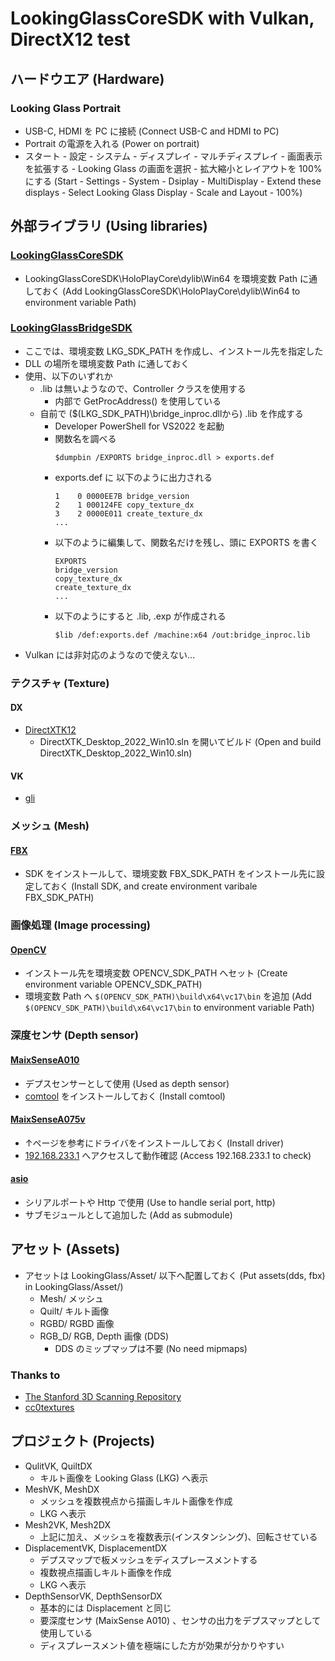 # LookingGlassCoreSDK with Vulkan, DirectX12 test

## ハードウエア (Hardware)
### Looking Glass Portrait
- USB-C, HDMI を PC に接続 (Connect USB-C and HDMI to PC)
- Portrait の電源を入れる (Power on portrait)
- スタート - 設定 - システム - ディスプレイ - マルチディスプレイ - 画面表示を拡張する - Looking Glass の画面を選択 - 拡大縮小とレイアウトを 100% にする (Start - Settings - System - Dsiplay - MultiDisplay - Extend these displays - Select Looking Glass Display - Scale and Layout - 100%) 

## 外部ライブラリ (Using libraries)

### [LookingGlassCoreSDK](https://github.com/Looking-Glass/LookingGlassCoreSDK)
- LookingGlassCoreSDK\HoloPlayCore\dylib\Win64 を環境変数 Path に通しておく (Add LookingGlassCoreSDK\HoloPlayCore\dylib\Win64 to environment variable Path)

### [LookingGlassBridgeSDK](https://lookingglassfactory.com/software/looking-glass-bridge)
- ここでは、環境変数 LKG_SDK_PATH を作成し、インストール先を指定した
- DLL の場所を環境変数 Path に通しておく
- 使用、以下のいずれか
    - .lib は無いようなので、Controller クラスを使用する
        - 内部で GetProcAddress() を使用している
    - 自前で ($(LKG_SDK_PATH)\bridge_inproc.dllから) .lib を作成する 
        - Developer PowerShell for VS2022 を起動
        - 関数名を調べる
            ~~~
            $dumpbin /EXPORTS bridge_inproc.dll > exports.def
            ~~~
        - exports.def に 以下のように出力される
            ~~~
            1    0 0000EE7B bridge_version
            2    1 000124FE copy_texture_dx
            3    2 0000E011 create_texture_dx
            ...
            ~~~
        - 以下のように編集して、関数名だけを残し、頭に EXPORTS を書く
            ~~~
            EXPORTS
            bridge_version
            copy_texture_dx
            create_texture_dx
            ...
            ~~~
        - 以下のようにすると .lib, .exp が作成される
            ~~~
            $lib /def:exports.def /machine:x64 /out:bridge_inproc.lib
            ~~~
- Vulkan には非対応のようなので使えない…

### テクスチャ (Texture)
#### DX
- [DirectXTK12](https://github.com/Microsoft/DirectXTK12)
    - DirectXTK_Desktop_2022_Win10.sln を開いてビルド (Open and build DirectXTK_Desktop_2022_Win10.sln)
<!--
- [DirectXTex](https://github.com/microsoft/DirectXTex.git) ツール
    - DirectXTex_Desktop_2022.sln を開いてビルド
        - DDSView
        - Texassemble
        - Texconv
        - Texdiag
-->

#### VK
- [gli](https://github.com/g-truc/gli)

### メッシュ (Mesh)
#### [FBX](https://aps.autodesk.com/developer/overview/fbx-sdk)
- SDK をインストールして、環境変数 FBX_SDK_PATH をインストール先に設定しておく (Install SDK, and create environment varibale FBX_SDK_PATH)

<!--
#### [GLTF](https://www.nuget.org/packages/Microsoft.glTF.CPP)
- NuGetPackage で Microsoft.glTF.CPP をインストール (Install Microsoft.glTF.CPP from NuGetPackage)
- min, max 関連でコンパイルエラーになる場合、windows.h より前に NOMINMAX を定義する
    ~~~
    #define NOMINMAX 
    #include <windows.h>
    ~~~
- リンカエラー 4099 が出る(#pragma では回避できない)ので以下のようにしている
    - Configuration Properties - Linker - CommandLine - AdditionalOptions - /ignore:4099
-->

### 画像処理 (Image processing)
#### [OpenCV](https://github.com/horinoh/OpenCV/tree/master/)
- インストール先を環境変数 OPENCV_SDK_PATH へセット (Create environment variable OPENCV_SDK_PATH)
- 環境変数 Path へ `$(OPENCV_SDK_PATH)\build\x64\vc17\bin` を追加 (Add `$(OPENCV_SDK_PATH)\build\x64\vc17\bin` to environment variable Path)

### 深度センサ (Depth sensor)
#### [MaixSenseA010](https://wiki.sipeed.com/hardware/en/maixsense/maixsense-a010/maixsense-a010.html)
- デプスセンサーとして使用 (Used as depth sensor)
- [comtool](https://dl.sipeed.com/shareURL/MaixSense/MaixSense_A010/software_pack/comtool) をインストールしておく (Install comtool)

#### [MaixSenseA075v](https://wiki.sipeed.com/hardware/en/maixsense/maixsense-a075v/maixsense-a075v.html)
- ↑ページを参考にドライバをインストールしておく (Install driver)
- [192.168.233.1](http://192.168.233.1/) へアクセスして動作確認 (Access 192.168.233.1 to check)
 
#### [asio](https://github.com/chriskohlhoff/asio.git)
- シリアルポートや Http で使用 (Use to handle serial port, http)
- サブモジュールとして追加した (Add as submodule)

<!--
### [LeapMotion]()
- インストール先を環境変数 LEAP_SDK_PATH へセット (Create install folder as environment variable LEAP_SDK_PATH)
-->

## アセット (Assets)
- アセットは LookingGlass/Asset/ 以下へ配置しておく (Put assets(dds, fbx) in LookingGlass/Asset/)
    - Mesh/ メッシュ
    - Quilt/ キルト画像
    - RGBD/ RGBD 画像
    - RGB_D/ RGB, Depth 画像 (DDS)
        - DDS のミップマップは不要 (No need mipmaps)
### Thanks to
- [The Stanford 3D Scanning Repository](https://graphics.stanford.edu/data/3Dscanrep/)
- [cc0textures](https://cc0textures.com/)

## プロジェクト (Projects)
- QulitVK, QuiltDX
    - キルト画像を Looking Glass (LKG) へ表示
- MeshVK, MeshDX
    - メッシュを複数視点から描画しキルト画像を作成
    - LKG へ表示
- Mesh2VK, Mesh2DX
    - 上記に加え、メッシュを複数表示(インスタンシング)、回転させている
- DisplacementVK, DisplacementDX
    - デプスマップで板メッシュをディスプレースメントする
    - 複数視点描画しキルト画像を作成
    - LKG へ表示
- DepthSensorVK, DepthSensorDX
    - 基本的には Displacement と同じ
    - 要深度センサ (MaixSense A010) 、センサの出力をデプスマップとして使用している
    - ディスプレースメント値を極端にした方が効果が分かりやすい
